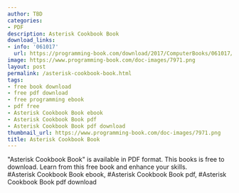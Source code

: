 ```yaml
---
author: TBD
categories:
- PDF
description: Asterisk Cookbook Book
download_links:
- info: '061017'
  url: https://programming-book.com/download/2017/ComputerBooks/061017/Asterisk Cookbook.pdf
image: https://www.programming-book.com/doc-images/7971.png
layout: post
permalink: /asterisk-cookbook-book.html
tags:
- free book download
- free pdf download
- free programming ebook
- pdf free
- Asterisk Cookbook Book ebook
- Asterisk Cookbook Book pdf
- Asterisk Cookbook Book pdf download
thumbnail_url: https://www.programming-book.com/doc-images/7971.png
title: Asterisk Cookbook Book
---
```


 
<div class="item-desc text-justify">
  "Asterisk Cookbook Book" is available in PDF format. This books is free to download. Learn from this free book and enhance your skills.
  <br>
  #Asterisk Cookbook Book ebook, #Asterisk Cookbook Book pdf, #Asterisk Cookbook Book pdf download
</div>